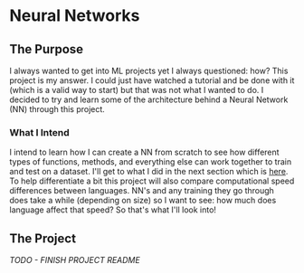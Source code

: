 # Neural Networks
## The Purpose
I always wanted to get into ML projects yet I always questioned: how? This project is my answer. I could just have watched a tutorial and be done with it (which is a valid way to start) but that was not what I wanted to do. I decided to try and learn some of the architecture behind a Neural Network (NN) through this project.

### What I Intend
I intend to learn how I can create a NN from scratch to see how different types of functions, methods, and everything else can work together to train and test on a dataset. I'll get to what I did in the next section which is [here](#The-Project). To help differentiate a bit this project will also compare computational speed differences between languages. NN's and any training they go through does take a while (depending on size) so I want to see: how much does language affect that speed? So that's what I'll look into!

## The Project

*TODO - FINISH PROJECT README*

